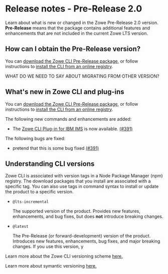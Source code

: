 # Release notes - Pre-Release 2.0 

Learn about what is new or changed in the Zowe Pre-Release 2.0 version. **Pre-Release** means that the package contains additional features and enhancements that are not included in the current Zowe LTS version.  

## How can I obtain the Pre-Release version? 

You can [download the Zowe CLI Pre-Release package](https://zowe.org/download/), or follow instructions to [install the CLI from an online registry](../user-guide/cli-installcli.md).

WHAT DO WE NEED TO SAY ABOUT MIGRATING FROM OTHER VERSION?

## What's new in Zowe CLI and plug-ins

You can [download the Zowe CLI Pre-Release package](https://zowe.org/download/), or follow instructions to [install the CLI from an online registry](../user-guide/cli-installcli.md).

The following new commands and enhancements are added:

- The [Zowe CLI Plug-in for IBM IMS](../user-guide/cli) is now available. [(#391)](https://github.com/zowe/zowe-cli/pull/391) 

The following bugs are fixed:

- pretend that this is some bug fixed [(#391)](https://github.com/zowe/zowe-cli/pull/391)

<!-- ### What's changed -->
<!-- TODO. Fix the link once the doc is ready -->
<!-- - An update script for Zowe is introduced. Now you can update all Zowe applications with the update script. For more information, see [Zowe Update Script](../user-guide/update-zos.md). -->

## Understanding CLI versions

Zowe CLI is associated with version tags in a Node Package Manager (npm) registry. The download packages that you install are associated with a specific tag. You can also use tags in command syntax to install or update the product to a specific version. 

- `@lts-incremental` 
        
    The supported version of the product. Provides new features, enhancements, and bug fixes, but does **not** introduce breaking changes. 

- `@latest` 
    
    The Pre-Release (or forward-development) version of the product. Introduces new features, enhancements, bug fixes, and major breaking changes. If you use this version, y

Learn more about the Zowe CLI versioning scheme [here.](https://github.com/zowe/zowe-cli/blob/master/docs/MaintainerVersioning.md)

Learn more about symantic versioning [here.](https://semver.org/)
